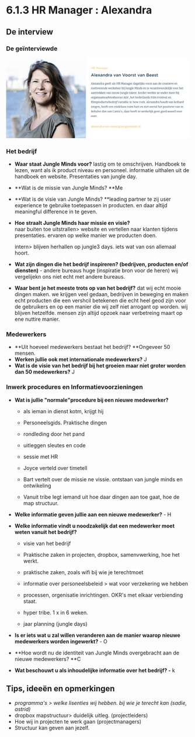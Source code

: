 # 6.1.3 HR Manager : Alexandra

## De interview

### De geïnterviewde

![Alexandra van Voorst van Beest](../../.gitbook/assets/hr_alexandra.png)

### Het bedrijf

* **Waar staat Jungle Minds voor?** lastig om te omschrijven. Handboek te lezen, want als ik product niveau en personeel. informatie uithalen uit de handboek en website. Presentaties van jungle day. 
* **Wat is de missie van Jungle Minds? **Me 
* **Wat is de visie van Jungle Minds? **leading partner te zij user experience te gebruike toetepassen in producten. en daar altijd meaningful difference in te geven. 
* **Hoe straalt Jungle Minds haar missie en visie?**  
  naar buiten toe uitstrallen&gt; website en vertellen naar klanten tijdens presentaties. ervaren op welke manier we producten doen.

  intern&gt; blijven herhallen op jungle3 days. iets wat van osn allemaal hoort.  

* **Wat zijn dingen die het bedrijf inspireren? \(bedrijven, producten en/of diensten\)** - andere bureaus huge \(inspiratie bron voor de heren\) wij vergelijekn ons niet echt met andere bureaus. 
* **Waar bent je het meeste trots op van het bedrijf?** dat wij echt mooie dingen maken. we krijgen veel gedaan, bedrijven in beweging en maken echt producten die een vershcil betekenen die echt heel geod zijn voor de gebruikers en op een manier die wij zelf niet arrogant op worden. wij blijven hetzelfde. mensen zijn altijd opzoek naar verbetreing maart op ene nuttire manier. 

### Medewerkers

* **Uit hoeveel medewerkers bestaat het bedrijf? **Ongeveer 50 mensen. 
* **Werken jullie ook met internationale medewerkers?** J 
* **Wat is de visie van het bedrijf bij het groeien maar niet groter worden dan 50 medewerkers?** J

### Inwerk procedures en Informatievoorzieningen

* **Wat is jullie "normale"procedure bij een nieuwe medewerker?**  
  - als ieman in dienst kotm, krijgt hij

  - Personeelsgids. Praktische dingen

  - rondleding door het pand  
  - uitleggen sleutes en code  
  - sessie met HR  
  - Joyce verteld over timetell  
  - Bart vertelt over de missie ne vissie. ontstaan van jungle minds en ontwikeling  
  - Vanuit tribe legt iemand uit hoe daar dingen aan toe gaat, hoe de map structuur.  
  

* **Welke informatie geven jullie aan een nieuwe medewerker?** - H 
* **Welke informatie vindt u noodzakelijk dat een medewerker moet weten vanuit het bedrijf?**  
  - visie van het bedrijf

  - Praktische zaken in projecten, dropbox, samenvwerking, hoe het werkt.

  - praktische zaken, zoals wifi bij wie je terechtmoet  
  - informatie over personeelsbeleid &gt; wat voor verzekering we hebben  
  - processen, orgenisatie inrichtingen. OKR's met elkaar verbiending staat.  
  - hyper tribe. 1 x in 6 weken.  
  - jaar planning \(jungle days\)  

* **Is er iets wat u zal willen veranderen aan de manier waarop nieuwe medewerkers worden ingewerkt?** - O 
* **Hoe wordt nu de identiteit van Jungle Minds overgebracht aan de nieuwe medewerkers? **C 
* **Wat beschouwt u als inhoudelijke informatie over het bedrijf? -** k

## Tips, ideeën en opmerkingen

*  _programma's &gt; welke lisenties wij hebben. bij wie je terecht kan \(sadie, astrid\)_
* dropbox mapstructuur&gt; duidelijk uitleg. \(projectleiders\)
* Hoe wij in projecten te werk gaan \(projectmanagers\)
* Structuur kan geven aan jezelf.

